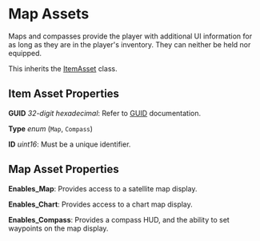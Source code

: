 Map Assets
==========

Maps and compasses provide the player with additional UI information for as long as they are in the player's inventory. They can neither be held nor equipped.

This inherits the [ItemAsset](/ItemAsset/README.md) class.

Item Asset Properties
---------------------

**GUID** *32-digit hexadecimal*: Refer to [GUID](/GUID.md) documentation.

**Type** *enum* (`Map`, `Compass`)

**ID** *uint16*: Must be a unique identifier.

Map Asset Properties
--------------------

**Enables_Map**: Provides access to a satellite map display.

**Enables_Chart**: Provides access to a chart map display.

**Enables_Compass**: Provides a compass HUD, and the ability to set waypoints on the map display.

